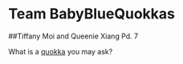 # Team BabyBlueQuokkas
##Tiffany Moi and Queenie Xiang 
Pd. 7

What is a [quokka](https://i.pinimg.com/736x/88/00/7a/88007abc54a800728a884441130c2c3a--quokka-australia.jpg) you may ask? 
